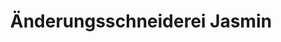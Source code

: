 ---
title: "Änderungsschneiderei Jasmin"
url: /schwetzingen/aenderungsschneiderei-jasmin/
shop: Schneiderei
---